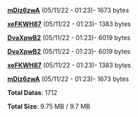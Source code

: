 [**mDiz6zwA**](/data/mDiz6zwA.txt) (05/11/22 - 01:23)- 1673 bytes

[**xeFKWH87**](/data/xeFKWH87.txt) (05/11/22 - 01:23)- 1383 bytes

[**DvaXpwB2**](/data/DvaXpwB2.txt) (05/11/22 - 01:23)- 6019 bytes

[**DvaXpwB2**](/data/DvaXpwB2.txt) (05/11/22 - 01:23)- 6019 bytes

[**xeFKWH87**](/data/xeFKWH87.txt) (05/11/22 - 01:23)- 1383 bytes

[**mDiz6zwA**](/data/mDiz6zwA.txt) (05/11/22 - 01:23)- 1673 bytes

**Total Datas**: 1712

**Total Size**: 9.75 MB / 9.7 MB